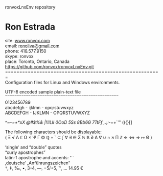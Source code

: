 ronvoxLnxEnv repository

# Ron Estrada
site:   www.ronvox.com </br>
email:  ronoliva@gmail.com\
phone:  416.577.9150\
skype:  ronvox\
place:  Toronto, Ontario, Canada\
https://github.com/ronvox/ronvoxLnxEnv.git </br>
=======================================================\
Configuration files for Linux and Windows environments.

UTF-8 encoded sample plain-text file\
‾‾‾‾‾‾‾‾‾‾‾‾‾‾‾‾‾‾‾‾‾‾‾‾‾‾‾‾‾‾‾‾‾‾‾‾‾‾‾‾‾‾‾‾‾‾‾‾‾\
0123456789\
abcdefgh - ijklmn - opqrstuvwxyz\
ABCDEFGH - IJKLMN - OPQRSTUVWXYZ

^~-_=+*xX @#$%& |!1lLIi 0OoD 5Ss 8Bb6G 7TtFf ,.;:_-=+`'" (){}[]

The following characters should be displayable:\
(  Ξ √ Λ ℂ Ω × Ψ Γ Φ ℚ ∘ ˘ ⊂ ∫ ∀ ∃ ∈ Σ ℕ ℝ ∂ Δ ∇ ∪ ∩ ℵ Π ℤ ⇐ ⇔ ⇒ ↦ Θ )

‘single’ and “double” quotes </br>
“curly apostrophes” </br>
latin-1 apostrophe and accents: '´` </br>
‚deutsche‘ „Anführungszeichen“ </br>
†, ‡, ‰, •, 3–4, —, −5/+5, ™, …  14.95 €
